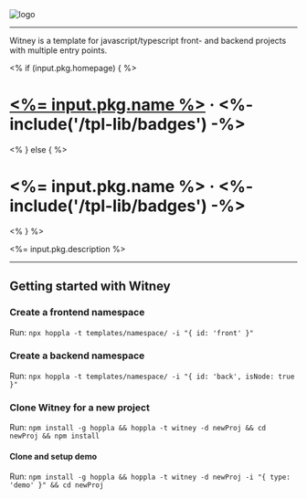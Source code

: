 <img src="<%= input.repoStaticUrl %>static/readme/logo.png" alt="logo"/>

-------

Witney is a template for javascript/typescript front- and backend projects with multiple entry points.

<% if (input.pkg.homepage) { %>
# [<%= input.pkg.name %>](<%= input.pkg.homepage %>) &middot; <%- include('/tpl-lib/badges') -%>
<% } else { %>
# <%= input.pkg.name %> &middot; <%- include('/tpl-lib/badges') -%>
<% } %>

<%= input.pkg.description %>

-------

## Getting started with Witney

### Create a frontend namespace

Run: `npx hoppla -t templates/namespace/ -i "{ id: 'front' }"`

### Create a backend namespace

Run: `npx hoppla -t templates/namespace/ -i "{ id: 'back', isNode: true }"`

### Clone Witney for a new project

Run: `npm install -g hoppla && hoppla -t witney -d newProj && cd newProj && npm install`

#### Clone and setup demo

Run: `npm install -g hoppla && hoppla -t witney -d newProj -i "{ type: 'demo' }" && cd newProj`